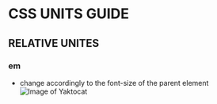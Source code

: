 # CSS UNITS GUIDE

## RELATIVE UNITES

### em 

* change accordingly to the font-size of the parent element
![Image of Yaktocat](https://weeblytutorials.com/wp-content/uploads/2017/04/Weebly-blogs-example.png)
